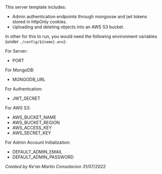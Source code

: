 This server template includes:
- Admin authentication endpoints through mongoose and jwt tokens stored in httpOnly cookies.
- Uploading and deleting objects into an AWS S3 bucket.

In other for this to run, you would need the following environment variables (under `./config/${name}.env`):

For Server:
- PORT

For MongoDB:
- MONGODB_URL

For Authentcation:
- JWT_SECRET

For AWS S3:
- AWS_BUCKET_NAME
- AWS_BUCKET_REGION
- AWS_ACCESS_KEY
- AWS_SECRET_KEY

For Admin Account Initialization:
- DEFAULT_ADMIN_EMAIL
- DEFAULT_ADMIN_PASSWORD

_Created by Ke'an Martin Consolacion 31/07/2022_
